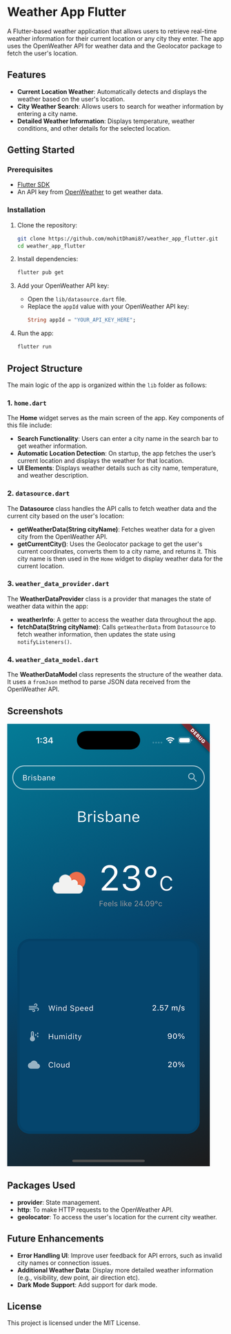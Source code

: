 
# Weather App Flutter

A Flutter-based weather application that allows users to retrieve real-time weather information for their current location or any city they enter. The app uses the OpenWeather API for weather data and the Geolocator package to fetch the user's location.

## Features

- **Current Location Weather**: Automatically detects and displays the weather based on the user's location.
- **City Weather Search**: Allows users to search for weather information by entering a city name.
- **Detailed Weather Information**: Displays temperature, weather conditions, and other details for the selected location.

## Getting Started

### Prerequisites

- [Flutter SDK](https://flutter.dev/docs/get-started/install)
- An API key from [OpenWeather](https://openweathermap.org/api) to get weather data.

### Installation

1. Clone the repository:
   ```bash
   git clone https://github.com/mohitDhami87/weather_app_flutter.git
   cd weather_app_flutter
   ```

2. Install dependencies:
   ```bash
   flutter pub get
   ```

3. Add your OpenWeather API key:
   - Open the `lib/datasource.dart` file.
   - Replace the `appId` value with your OpenWeather API key:
     ```dart
     String appId = "YOUR_API_KEY_HERE";
     ```

4. Run the app:
   ```bash
   flutter run
   ```

## Project Structure

The main logic of the app is organized within the `lib` folder as follows:

### 1. `home.dart`

The **Home** widget serves as the main screen of the app. Key components of this file include:

- **Search Functionality**: Users can enter a city name in the search bar to get weather information.
- **Automatic Location Detection**: On startup, the app fetches the user’s current location and displays the weather for that location.
- **UI Elements**: Displays weather details such as city name, temperature, and weather description.

### 2. `datasource.dart`

The **Datasource** class handles the API calls to fetch weather data and the current city based on the user's location:

- **getWeatherData(String cityName)**: Fetches weather data for a given city from the OpenWeather API.
- **getCurrentCity()**: Uses the Geolocator package to get the user's current coordinates, converts them to a city name, and returns it. This city name is then used in the `Home` widget to display weather data for the current location.

### 3. `weather_data_provider.dart`

The **WeatherDataProvider** class is a provider that manages the state of weather data within the app:

- **weatherInfo**: A getter to access the weather data throughout the app.
- **fetchData(String cityName)**: Calls `getWeatherData` from `Datasource` to fetch weather information, then updates the state using `notifyListeners()`.

### 4. `weather_data_model.dart`

The **WeatherDataModel** class represents the structure of the weather data. It uses a `fromJson` method to parse JSON data received from the OpenWeather API.

## Screenshots

![App Screenshot](assets/screenshots/screenshot.png "Home Screen")

## Packages Used

- **provider**: State management.
- **http**: To make HTTP requests to the OpenWeather API.
- **geolocator**: To access the user's location for the current city weather.

## Future Enhancements

- **Error Handling UI**: Improve user feedback for API errors, such as invalid city names or connection issues.
- **Additional Weather Data**: Display more detailed weather information (e.g., visibility, dew point, air direction etc).
- **Dark Mode Support**: Add support for dark mode.

## License

This project is licensed under the MIT License.
